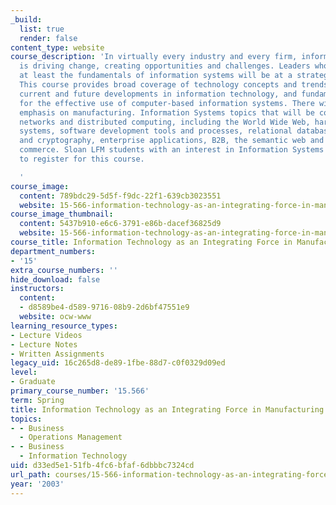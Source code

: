 ```yaml
---
_build:
  list: true
  render: false
content_type: website
course_description: 'In virtually every industry and every firm, information technology
  is driving change, creating opportunities and challenges. Leaders who don''t understand
  at least the fundamentals of information systems will be at a strategic disadvantage.
  This course provides broad coverage of technology concepts and trends underlying
  current and future developments in information technology, and fundamental principles
  for the effective use of computer-based information systems. There will be a special
  emphasis on manufacturing. Information Systems topics that will be covered include
  networks and distributed computing, including the World Wide Web, hardware and operating
  systems, software development tools and processes, relational databases, security
  and cryptography, enterprise applications, B2B, the semantic web and electronic
  commerce. Sloan LFM students with an interest in Information Systems are encouraged
  to register for this course.

  '
course_image:
  content: 789bdc29-5d5f-f9dc-22f1-639cb3023551
  website: 15-566-information-technology-as-an-integrating-force-in-manufacturing-spring-2003
course_image_thumbnail:
  content: 5437b910-e6c6-3791-e86b-dacef36825d9
  website: 15-566-information-technology-as-an-integrating-force-in-manufacturing-spring-2003
course_title: Information Technology as an Integrating Force in Manufacturing
department_numbers:
- '15'
extra_course_numbers: ''
hide_download: false
instructors:
  content:
  - d8589be4-d589-9716-08b9-2d6bf47551e9
  website: ocw-www
learning_resource_types:
- Lecture Videos
- Lecture Notes
- Written Assignments
legacy_uid: 16c265d8-de89-1fbe-88d7-c0f0329d09ed
level:
- Graduate
primary_course_number: '15.566'
term: Spring
title: Information Technology as an Integrating Force in Manufacturing
topics:
- - Business
  - Operations Management
- - Business
  - Information Technology
uid: d33ed5e1-51fb-4fc6-bfaf-6dbbbc7324cd
url_path: courses/15-566-information-technology-as-an-integrating-force-in-manufacturing-spring-2003
year: '2003'
---
```

